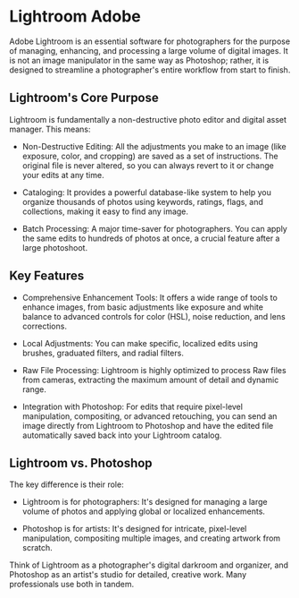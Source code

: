 # Lightroom Adobe 
Adobe Lightroom is an essential software for photographers for the purpose of managing, enhancing, and processing a large volume of digital images. It is not an image manipulator in the same way as Photoshop; rather, it is designed to streamline a photographer's entire workflow from start to finish.

## Lightroom's Core Purpose
Lightroom is fundamentally a non-destructive photo editor and digital asset manager. This means:

- Non-Destructive Editing: All the adjustments you make to an image (like exposure, color, and cropping) are saved as a set of instructions. The original file is never altered, so you can always revert to it or change your edits at any time.

- Cataloging: It provides a powerful database-like system to help you organize thousands of photos using keywords, ratings, flags, and collections, making it easy to find any image.

- Batch Processing: A major time-saver for photographers. You can apply the same edits to hundreds of photos at once, a crucial feature after a large photoshoot.
## Key Features
- Comprehensive Enhancement Tools: It offers a wide range of tools to enhance images, from basic adjustments like exposure and white balance to advanced controls for color (HSL), noise reduction, and lens corrections.

- Local Adjustments: You can make specific, localized edits using brushes, graduated filters, and radial filters.

- Raw File Processing: Lightroom is highly optimized to process Raw files from cameras, extracting the maximum amount of detail and dynamic range.

- Integration with Photoshop: For edits that require pixel-level manipulation, compositing, or advanced retouching, you can send an image directly from Lightroom to Photoshop and have the edited file automatically saved back into your Lightroom catalog.
## Lightroom vs. Photoshop
The key difference is their role:

- Lightroom is for photographers: It's designed for managing a large volume of photos and applying global or localized enhancements.

- Photoshop is for artists: It's designed for intricate, pixel-level manipulation, compositing multiple images, and creating artwork from scratch.

Think of Lightroom as a photographer's digital darkroom and organizer, and Photoshop as an artist's studio for detailed, creative work. Many professionals use both in tandem.
